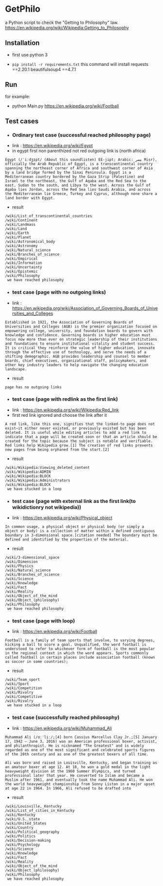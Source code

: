# GetPhilo
a Python script to check the "Getting to Philosophy" law.
https://en.wikipedia.org/wiki/Wikipedia:Getting_to_Philosophy

## Installation
- first use python 3

 

- ``` pip install -r requirements.txt ```
this command will install
requests ==2.20.1
beautifulsoup4 ==4.7.1

## Run
for example:
- python Main.py https://en.wikipedia.org/wiki/Football

## Test cases

- ### Ordinary test case (successful reached philosophy page)
- link : https://en.wikipedia.org/wiki/Egypt
- in egypt first non parenthized not red outgoing link is (north africa)
```
Egypt (/ˈiːdʒɪpt/ (About this soundlisten) EE-jipt; Arabic: مِصر‎ Miṣr), officially the Arab Republic of Egypt, is a transcontinental country spanning the northeast corner of Africa and southwest corner of Asia by a land bridge formed by the Sinai Peninsula. Egypt is a Mediterranean country bordered by the Gaza Strip (Palestine) and Israel to the northeast, the Gulf of Aqaba and the Red Sea to the east, Sudan to the south, and Libya to the west. Across the Gulf of Aqaba lies Jordan, across the Red Sea lies Saudi Arabia, and across the Mediterranean lie Greece, Turkey and Cyprus, although none share a land border with Egypt.
```
- result 
```
/wiki/List_of_transcontinental_countries
/wiki/Continent
/wiki/Landmass
/wiki/Land
/wiki/Earth
/wiki/Planet
/wiki/Astronomical_body
/wiki/Astronomy
/wiki/Natural_science
/wiki/Branches_of_science
/wiki/Empirical
/wiki/Information
/wiki/Uncertainty
/wiki/Epistemic
/wiki/Philosophy
 we have reached philosophy
 ```
- ### test case (page with no outgoing links)
- link : https://en.wikipedia.org/wiki/Association_of_Governing_Boards_of_Universities_and_Colleges
```
Established in 1921, the Association of Governing Boards of Universities and Colleges (AGB) is the premier organization focused on empowering college, university, and foundation boards to govern with knowledge and confidence. Governing boards in higher education must focus now more than ever on strategic leadership of their institutions and foundations to ensure institutional vitality and student success. It is critical they reinforce the value of higher education, innovate through the effective use of technology, and serve the needs of a shifting demographic. AGB provides leadership and counsel to member boards, chief executives, organizational staff, policymakers, and other key industry leaders to help navigate the changing education landscape.
```
- result 
```
page has no outgoing links
```
- ### test case (page with redlink as the first link)
- link : https://en.wikipedia.org/wiki/Wikipedia:Red_link
- first red link ignored and choose the link after it
```
A red link, like this one, signifies that the linked-to page does not exist‍—‌it either never existed, or previously existed but has been deleted. It is useful while editing articles to add a red link to indicate that a page will be created soon or that an article should be created for the topic because the subject is notable and verifiable. Red links help Wikipedia grow.[1] The creation of red links prevents new pages from being orphaned from the start.[2]
```
- result 
```
/wiki/Wikipedia:Viewing_deleted_content
/wiki/Wikipedia:ADMIN
/wiki/Wikipedia:BLOCK
/wiki/Wikipedia:Administrators
/wiki/Wikipedia:BLOCK
 we have stucked in a loop
```

- ### test case (page with external link as the first link(to wikidictionry not wikipedia))
- link : https://en.wikipedia.org/wiki/Physical_object
```
In common usage, a physical object or physical body (or simply a object or body) is a collection of matter within a defined contiguous boundary in 3-dimensional space.[citation needed] The boundary must be defined and identified by the properties of the material. 
```
- result 
```
/wiki/3-dimensional_space
/wiki/Dimension
/wiki/Physics
/wiki/Natural_science
/wiki/Branches_of_science
/wiki/Science
/wiki/Knowledge
/wiki/Fact
/wiki/Reality
/wiki/Object_of_the_mind
/wiki/Object_(philosophy)
/wiki/Philosophy
 we have reached philosophy
```

- ### test case (page with loop)
- link : https://en.wikipedia.org/wiki/Football
```
Football is a family of team sports that involve, to varying degrees, kicking a ball to score a goal. Unqualified, the word football is understood to refer to whichever form of football is the most popular in the regional context in which the word appears. Sports commonly called football in certain places include association football (known as soccer in some countries); 
```
- result 
```
/wiki/Team_sport
/wiki/Sport
/wiki/Competition
/wiki/Rivalry
/wiki/Competitive
/wiki/Rivalry
 we have stucked in a loop
```
- ### test case (successfully reached philosophy)
- link : https://en.wikipedia.org/wiki/Muhammad_Ali
```
Muhammad Ali (/ɑːˈliː/;[4] born Cassius Marcellus Clay Jr.;[5] January 17, 1942 – June 3, 2016) was an American professional boxer, activist, and philanthropist. He is nicknamed "The Greatest" and is widely regarded as one of the most significant and celebrated sports figures of the 20th century and as one of the greatest boxers of all time.

Ali was born and raised in Louisville, Kentucky, and began training as an amateur boxer at age 12. At 18, he won a gold medal in the light heavyweight division at the 1960 Summer Olympics, and turned professional later that year. He converted to Islam and became a Muslim after 1961, and eventually took the name Muhammad Ali. He won the world heavyweight championship from Sonny Liston in a major upset at age 22 in 1964. In 1966, Ali refused to be drafted into 
```
- result 
```
/wiki/Louisville,_Kentucky
/wiki/List_of_cities_in_Kentucky
/wiki/Kentucky
/wiki/U.S._state
/wiki/United_States
/wiki/Country
/wiki/Political_geography
/wiki/Politics
/wiki/Decision-making
/wiki/Psychology
/wiki/Science
/wiki/Knowledge
/wiki/Fact
/wiki/Reality
/wiki/Object_of_the_mind
/wiki/Object_(philosophy)
/wiki/Philosophy
 we have reached philosophy
```
